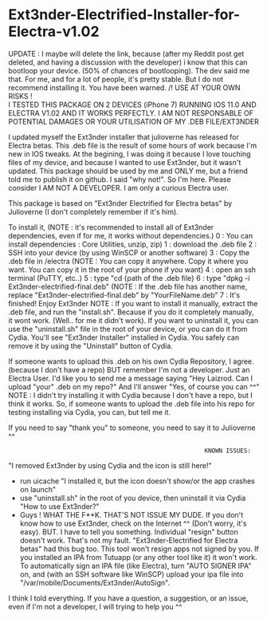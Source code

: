 # Ext3nder-Electrified-Installer-for-Electra-v1.02
UPDATE : I maybe will delete the link, because (after my Reddit post get deleted, and having a discussion with the developer) i know that this can bootloop your device. (50% of chances of bootlooping). The dev said me that.
For me, and for a lot of people, it's pretty stable. But I do not recommend installing it.
You have been warned.
/! USE AT YOUR OWN RISKS !\
I TESTED THIS PACKAGE ON 2 DEVICES (iPhone 7) RUNNING IOS 11.0 AND ELECTRA V1.02 AND IT WORKS PERFECTLY. 
I AM NOT RESPONSABLE OF POTENTIAL DAMAGES OR YOUR UTILISATION OF MY .DEB FILE/EXT3NDER

I updated myself the Ext3nder installer that julioverne has released for Electra betas. This .deb file is the result of some hours of work because I'm new in IOS tweaks.
At the begining, I was doing it because I love touching files of my device, and because I wanted to use Ext3nder, but it wasn't updated. This package should be used by me and ONLY me, but a friend told me to publish it on github. I said "why not!". So I'm here.
Please consider I AM NOT A DEVELOPER. I am only a curious Electra user.

This package is based on "Ext3nder Electrified for Electra betas" by Julioverne (I don't completely remember if it's him).

To install it,
(NOTE : it's recommended to install all of Ext3nder dependencies, even if for me, it works without dependencies.)
0 : You can install dependencies : Core Utilities, unzip, zip)
1 : download the .deb file 
2 : SSH into your device (by using WinSCP or another software)
3 : Copy the .deb file in /electra (NOTE : You can copy it anywhere. Copy it where you want. You can copy it in the root of your phone if you want)
4 : open an ssh terminal (PuTTY, etc..)
5 : type "cd {path of the .deb file}
6 : type "dpkg -i Ext3nder-electrified-final.deb" (NOTE : If the .deb file has another name, replace "Ext3nder-electrified-final.deb" by "YourFileName.deb"
7 : It's finished!
Enjoy Ext3nder
NOTE : If you want to install it manually, extract the .deb file, and run the "install.sh". Because if you do it completely manually, it wont work. (Well.. for me it didn't work).
If you want to uninstall it, you can use the "uninstall.sh" file in the root of your device, or you can do it from Cydia. You'll see "Ext3nder Installer" installed in Cydia. You safely can remove it by using the "Uninstall" button of Cydia.

If someone wants to upload this .deb on his own Cydia Repository, I agree. (because I don't have a repo) BUT remember I'm not a developer. Just an Electra User. I'd like you to send me a message saying "Hey Laizrod. Can I upload "your" .deb on my repo?" And I'll answer "Yes, of course you can ^^"
NOTE : I didn't try installing it with Cydia because I don't have a repo, but I think it works. So, if someone wants to upload the .deb file into his repo for testing installing via Cydia, you can, but tell me it.

If you need to say "thank you" to someone, you need to say it to Julioverne ^^


                                                           KNOWN ISSUES:
 "I removed Ext3nder by using Cydia and the icon is still here!"
 - run uicache
 "I installed it, but the icon doesn't show/or the app crashes on launch"
 - use "uninstall.sh" in the root of you device, then uninstall it via Cydia
 "How to use Ext3nder?"
 - Guys ! WHAT THE F**K. THAT'S NOT ISSUE MY DUDE. If you don't know how to use Ext3nder, check on the Internet ^^ (Don't worry, it's easy). BUT. I have to tell you something. Individual "resign" button doesn't work. That's not my fault. "Ext3nder-Electrified for Electra betas" had this bug too. This tool won't resign apps not signed by you. If you installed an IPA from Tutuapp (or any other tool like it) it won't work. To automatically sign an IPA file (like Electra), turn "AUTO SIGNER IPA" on, and (with an SSH software like WinSCP) upload your ipa file into "/var/mobile/Documents/Ext3nder/AutoSign".

I think I told everything.
If you have a question, a suggestion, or an issue, even if I'm not a developer, I will trying to help you ^^
